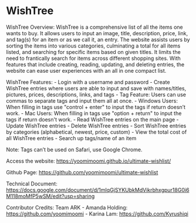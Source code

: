 # WishTree

WishTree Overview: 
    WishTree is a comprehensive list of all the items one wants to buy. It allows users to input an image, title, description, price, link, and tag(s) for an item or as we call it, an entry. The website assists users by sorting the items into various categories, culminating a total for all items listed, and searching for specific items based on given titles. It limits the need to frantically search for items across different shopping sites. With features that include creating, reading, updating, and deleting entries, the website can ease user experiences with an all in one compact list.

WishTree Features:
    - Login with a username and password
    - Create WishTree entries where users are able to input and save with names/titles, pictures, prices, descriptions, links, and tags
        - Tag Feature: Users can use commas to separate tags and input them all at once.
        - Windows Users: When filling in tags use "control + enter" to input the tags if return doesn’t work.
        - Mac Users: When filling in tags use "option + return" to input the tags if return doesn't work.
    - Read WishTree entries on the main page
    - Update WishTree entries
    - Delete WishTree entries
    - Sort WishTree entries by categories (alphabetical, newest, price, custom)
    - View the total cost of all WishTree entries
    - Search up tags/name of an item

Note: Tags can’t be used on Safari, use Google Chrome. 

Access the website:
https://yoomimoomi.github.io/ultimate-wishlist/

Github Page: 
https://github.com/yoomimoomi/ultimate-wishlist

Technical Document: 
https://docs.google.com/document/d/1mIqGjSYKUbkMdVikrbhxgpur18G0i6M118moMfP5wSM/edit?usp=sharing 

Contributor Credits: 
    Team ARK
    - Amanda Holding: https://github.com/yoomimoomi
    - Karina Lam: https://github.com/Kyrushiqi
